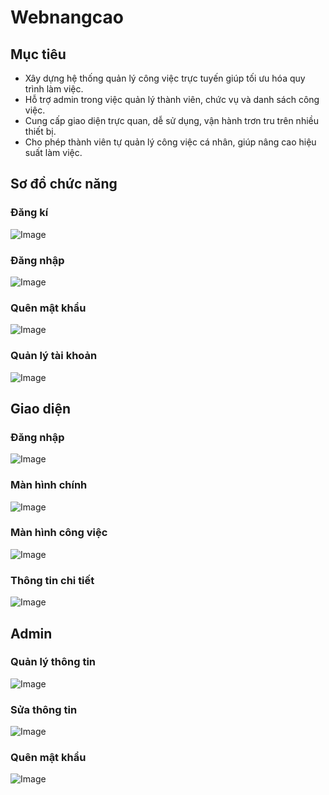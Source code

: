 # Webnangcao
## Mục tiêu
- Xây dựng hệ thống quản lý công việc trực tuyến giúp tối ưu hóa quy trình làm việc.
- Hỗ trợ admin trong việc quản lý thành viên, chức vụ và danh sách công việc.
- Cung cấp giao diện trực quan, dễ sử dụng, vận hành trơn tru trên nhiều thiết bị.
- Cho phép thành viên tự quản lý công việc cá nhân, giúp nâng cao hiệu suất làm việc.
## Sơ đồ chức năng
### Đăng kí

![Image](https://github.com/user-attachments/assets/52c994b7-c8b3-4afc-8662-f5f757c5936a)

### Đăng nhập

![Image](https://github.com/user-attachments/assets/d04082c6-144b-495e-b65c-480f4ad926fb)

### Quên mật khẩu

![Image](https://github.com/user-attachments/assets/046bfdcd-c26c-4d47-8bb0-9beea7ce65fe)

### Quản lý tài khoản

![Image](https://github.com/user-attachments/assets/53308bdb-3805-4973-9ca5-c19d9e4904fd)

## Giao diện
### Đăng nhập

![Image](https://github.com/user-attachments/assets/3ccb6d8a-156f-4217-950f-0832830a24fa)

### Màn hình chính

![Image](https://github.com/user-attachments/assets/6b23209f-325e-46ea-a1f6-3c674ba7edc7)

### Màn hình công việc

![Image](https://github.com/user-attachments/assets/b4414b73-3178-419e-8596-f91f40702b67)

### Thông tin chi tiết

![Image](https://github.com/user-attachments/assets/29ea5af7-d51d-44d5-8ff2-540caca901a1)

## Admin
### Quản lý thông tin

![Image](https://github.com/user-attachments/assets/c1568364-b287-41fa-a75a-886323044d47)

### Sửa thông tin

![Image](https://github.com/user-attachments/assets/192d5566-2b70-4153-9233-c5e3b3601096)

### Quên mật khẩu

![Image](https://github.com/user-attachments/assets/b45a2842-905e-4065-97ac-45dc61151ec1)
